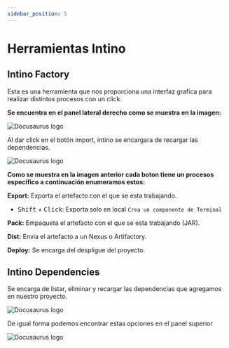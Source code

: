 ```yaml
---
sidebar_position: 5
---
```


# Herramientas Intino

## Intino Factory

Esta es una herramienta que nos proporciona una interfaz grafica para realizar distintos procesos con un click.

**Se encuentra en el panel lateral derecho como se muestra en la imagen:**

![Docusaurus logo](/img/intellij-5.png)

Al dar click en el botón import, intino se encargara de recargar las dependencias.

![Docusaurus logo](/img/intellij-6.png)

**Como se muestra en la imagen anterior cada boton tiene un procesos especifico a continuación enumeramos estos:**

**Export:**
Exporta el artefacto con el que se esta trabajando.
- <kbd>Shift</kbd> + <kbd>Click</kbd>: Exporta solo en local `Crea un componente de Terminal`

**Pack:**
Empaqueta el artefacto con el que se esta trabajando (JAR).

**Dist:**
Envia el artefacto a un Nexus o Artifactory.

**Deploy:**
Se encarga del despligue del proyecto.

## Intino Dependencies

Se encarga de listar, eliminar y recargar las dependencias que agregamos en nuestro proyecto.

![Docusaurus logo](/img/intellij-7.png)

De igual forma podemos encontrar estas opciones en el panel superior

![Docusaurus logo](/img/intellij-8.png)
